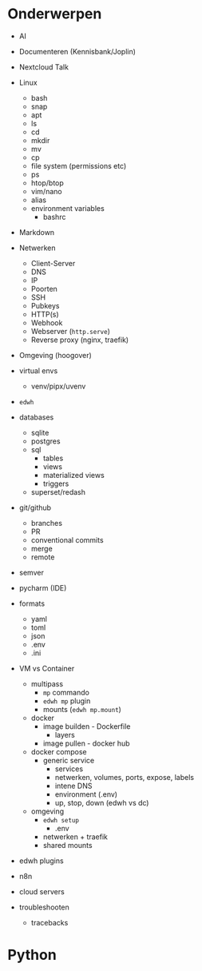 # Onderwerpen

- AI
- Documenteren (Kennisbank/Joplin)
- Nextcloud Talk

- Linux
  - bash
  - snap
  - apt
  - ls
  - cd
  - mkdir
  - mv
  - cp
  - file system (permissions etc)
  - ps
  - htop/btop
  - vim/nano
  - alias
  - environment variables
    - bashrc

- Markdown
- Netwerken
  - Client-Server
  - DNS
  - IP
  - Poorten
  - SSH
  - Pubkeys
  - HTTP(s)
  - Webhook
  - Webserver (`http.serve`)
  - Reverse proxy (nginx, traefik)
- Omgeving (hoogover)
- virtual envs
  - venv/pipx/uvenv
- `edwh`
- databases
  - sqlite
  - postgres
  - sql
    - tables
    - views
    - materialized views
    - triggers
  - superset/redash
- git/github
  - branches
  - PR
  - conventional commits
  - merge
  - remote
- semver
- pycharm (IDE)

- formats
  - yaml
  - toml
  - json
  - .env
  - .ini

- VM vs Container
  - multipass
    - `mp` commando
    - `edwh mp` plugin
    - mounts (`edwh mp.mount`)
  - docker
    - image builden - Dockerfile
      - layers
    - image pullen - docker hub
  - docker compose
    - generic service
      - services
      - netwerken, volumes, ports, expose, labels
      - intene DNS
      - environment (.env)
      - up, stop, down (edwh vs dc)
  - omgeving
    - `edwh setup`
      - .env
    - netwerken + traefik
    - shared mounts
- edwh plugins
- n8n
- cloud servers
- troubleshooten
  - tracebacks

# Python
